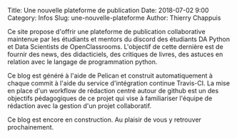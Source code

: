 Title: Une nouvelle plateforme de publication
Date: 2018-07-02 9:00
Category: Infos
Slug: une-nouvelle-plateforme
Author: Thierry Chappuis

Ce site propose d'offrir une plateforme de publication collaborative maintenue par les étudiants et mentors du discord des étudiants DA Python et Data Scientists de OpenClassrooms. L'objectif de cette dernière est de fournir des news, des didacticiels, des critiques de livres, des astuces en relation avec le langage de programmation python. 

Ce blog est généré à l'aide de Pelican et construit automatiquement à chaque commit à l'aide du service d'intégration continue Travis-CI. La mise en place d'un workflow de rédaction centré autour de github est un des objectifs pédagogiques de ce projet qui vise à familiariser l'équipe de rédaction avec la gestion d'un projet collaboratif.

Ce blog est encore en construction. Au plaisir de vous y retrouver prochainement.
